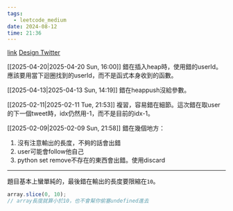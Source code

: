 ```yaml
---
tags:
  - leetcode_medium
date: 2024-08-12
time: 21:36
---
```

[link](https://leetcode.com/problems/design-twitter/description/)
[Design Twitter](https://neetcode.io/problems/design-twitter-feed)

[[2025-04-20|2025-04-20 Sun, 16:00]]
錯在插入heap時，使用錯的userId。應該要用當下迴圈找到的userId，而不是函式本身收到的函數。

[[2025-04-13|2025-04-13 Sun, 14:19]]
錯在heappush沒給參數。

[[2025-02-11|2025-02-11 Tue, 21:53]]
複習，容易錯在細節。這次錯在取user的下一個tweet時，idx仍然用-1，而不是目前的idx-1。

[[2025-02-09|2025-02-09 Sun, 21:58]]
錯在幾個地方：
1. 沒有注意輸出的長度，不夠的話會出錯
2. user可能會follow他自己
3. python set remove不存在的東西會出錯。使用discard

---

題目基本上蠻單純的，最後錯在輸出的長度要限縮在`10`。
```ts
array.slice(0, 10);
// array長度就算小於10，也不會幫你偷塞undefined進去
```

